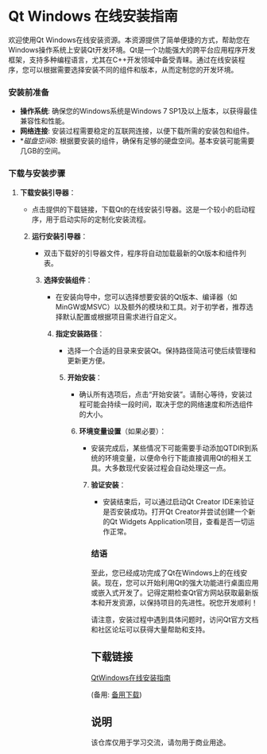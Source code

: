 # Qt Windows 在线安装指南

欢迎使用Qt Windows在线安装资源。本资源提供了简单便捷的方式，帮助您在Windows操作系统上安装Qt开发环境。Qt是一个功能强大的跨平台应用程序开发框架，支持多种编程语言，尤其在C++开发领域中备受青睐。通过在线安装程序，您可以根据需要选择安装不同的组件和版本，从而定制您的开发环境。

### 安装前准备

- **操作系统**: 确保您的Windows系统是Windows 7 SP1及以上版本，以获得最佳兼容性和性能。
- **网络连接**: 安装过程需要稳定的互联网连接，以便下载所需的安装包和组件。
- **磁盘空间8*: 根据要安装的组件，确保有足够的硬盘空间。基本安装可能需要几GB的空间。

### 下载与安装步骤

1. **下载安装引导器**：
   - 点击提供的下载链接，下载Qt的在线安装引导器。这是一个较小的启动程序，用于启动实际的定制化安装流程。

   2. **运行安装引导器**：
      - 双击下载好的引导器文件，程序将自动加载最新的Qt版本和组件列表。

      3. **选择安装组件**：
         - 在安装向导中，您可以选择想要安装的Qt版本、编译器（如MinGW或MSVC）以及额外的模块和工具。对于初学者，推荐选择默认配置或根据项目需求进行自定义。

         4. **指定安装路径**：
            - 选择一个合适的目录来安装Qt。保持路径简洁可使后续管理和更新更方便。

            5. **开始安装**：
               - 确认所有选项后，点击“开始安装”。请耐心等待，安装过程可能会持续一段时间，取决于您的网络速度和所选组件的大小。

               6. **环境变量设置**（如果必要）：
                  - 安装完成后，某些情况下可能需要手动添加QTDIR到系统的环境变量，以便命令行下能直接调用Qt的相关工具。大多数现代安装过程会自动处理这一点。

                  7. **验证安装**：
                     - 安装结束后，可以通过启动Qt Creator IDE来验证是否安装成功。打开Qt Creator并尝试创建一个新的Qt Widgets Application项目，查看是否一切运作正常。

                     ### 结语

                     至此，您已经成功完成了Qt在Windows上的在线安装。现在，您可以开始利用Qt的强大功能进行桌面应用或嵌入式开发了。记得定期检查Qt官方网站获取最新版本和开发资源，以保持项目的先进性。祝您开发顺利！

                     请注意，安装过程中遇到具体问题时，访问Qt官方文档和社区论坛可以获得大量帮助和支持。

                     ## 下载链接
                     [QtWindows在线安装指南](https://pan.quark.cn/s/c406c0475293) 

                     (备用: [备用下载](https://pan.baidu.com/s/1gI9wrtwBwCBFxgyeg6KauQ?pwd=t7jk))

                     ## 说明

                     该仓库仅用于学习交流，请勿用于商业用途。
